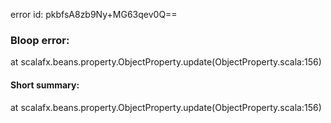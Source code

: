 error id: pkbfsA8zb9Ny+MG63qev0Q==
### Bloop error:

at scalafx.beans.property.ObjectProperty.update(ObjectProperty.scala:156)
#### Short summary: 

at scalafx.beans.property.ObjectProperty.update(ObjectProperty.scala:156)
